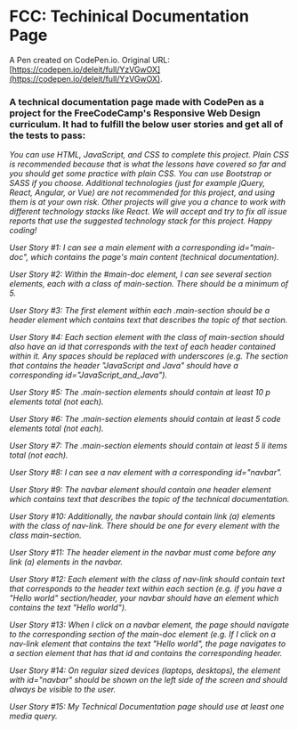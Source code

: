 # FCC: Techinical Documentation Page

A Pen created on CodePen.io. Original URL: [https://codepen.io/deleit/full/YzVGwOX](https://codepen.io/deleit/full/YzVGwOX).

<h3>A technical documentation page made with CodePen as a project for the FreeCodeCamp's Responsive Web Design curriculum. It had to fulfill the below user stories and get all of the tests to pass:</h3>

<i>You can use HTML, JavaScript, and CSS to complete this project. Plain CSS is recommended because that is what the lessons have covered so far and you should get some practice with plain CSS. You can use Bootstrap or SASS if you choose. Additional technologies (just for example jQuery, React, Angular, or Vue) are not recommended for this project, and using them is at your own risk. Other projects will give you a chance to work with different technology stacks like React. We will accept and try to fix all issue reports that use the suggested technology stack for this project. Happy coding!</i>

<i>User Story #1: I can see a main element with a corresponding id="main-doc", which contains the page's main content (technical documentation).</i>

<i>User Story #2: Within the #main-doc element, I can see several section elements, each with a class of main-section. There should be a minimum of 5.</i>

<i>User Story #3: The first element within each .main-section should be a header element which contains text that describes the topic of that section.</i>

<i>User Story #4: Each section element with the class of main-section should also have an id that corresponds with the text of each header contained within it. Any spaces should be replaced with underscores (e.g. The section that contains the header "JavaScript and Java" should have a corresponding id="JavaScript_and_Java").</i>

<i>User Story #5: The .main-section elements should contain at least 10 p elements total (not each).</i>

<i>User Story #6: The .main-section elements should contain at least 5 code elements total (not each).</i>

<i>User Story #7: The .main-section elements should contain at least 5 li items total (not each).</i>

<i>User Story #8: I can see a nav element with a corresponding id="navbar".</i>

<i>User Story #9: The navbar element should contain one header element which contains text that describes the topic of the technical documentation.</i>

<i>User Story #10: Additionally, the navbar should contain link (a) elements with the class of nav-link. There should be one for every element with the class main-section.</i>

<i>User Story #11: The header element in the navbar must come before any link (a) elements in the navbar.</i>

<i>User Story #12: Each element with the class of nav-link should contain text that corresponds to the header text within each section (e.g. if you have a "Hello world" section/header, your navbar should have an element which contains the text "Hello world").</i>

<i>User Story #13: When I click on a navbar element, the page should navigate to the corresponding section of the main-doc element (e.g. If I click on a nav-link element that contains the text "Hello world", the page navigates to a section element that has that id and contains the corresponding header.</i>

<i>User Story #14: On regular sized devices (laptops, desktops), the element with id="navbar" should be shown on the left side of the screen and should always be visible to the user.</i>

<i>User Story #15: My Technical Documentation page should use at least one media query.</i>
